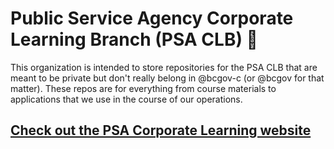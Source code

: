 # Public Service Agency Corporate Learning Branch (PSA CLB) 🚀

This organization is intended to store repositories for the PSA CLB that are meant to be private but don't really belong in @bcgov-c (or @bcgov for that matter). These repos are for everything from course materials to applications that we use in the course of our operations.

## [Check out the PSA Corporate Learning website](https://learningcentre.gww.gov.bc.ca)
